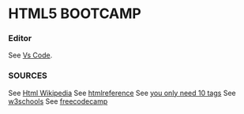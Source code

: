 # HTML5 BOOTCAMP
 
### Editor
See [Vs Code](https://code.visualstudio.com/).

### SOURCES
See [Html Wikipedia](https://tr.wikipedia.org/wiki/HTML)
See [htmlreference](https://htmlreference.io/)
See [you only need 10 tags](http://www.99lime.com/_bak/topics/you-only-need-10-tags/)
See [w3schools](https://www.w3schools.com/)
See [freecodecamp](https://www.freecodecamp.org/)
